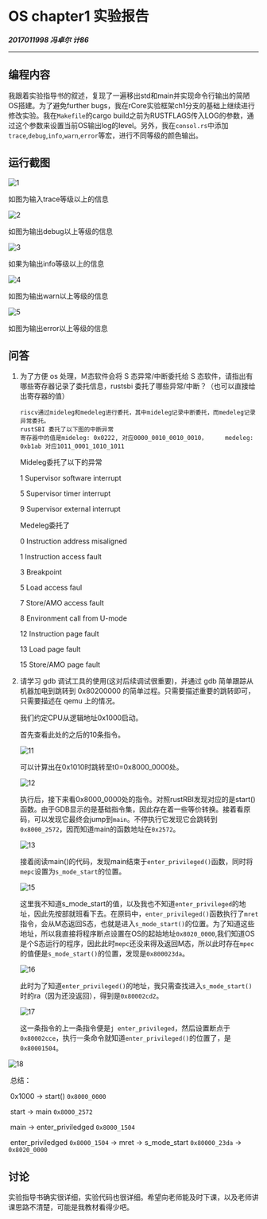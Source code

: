 # OS chapter1 实验报告

***2017011998 冯卓尔 计86***

---

## 编程内容

我跟着实验指导书的叙述，复现了一遍移出std和main并实现命令行输出的简陋OS搭建。为了避免further bugs，我在rCore实验框架ch1分支的基础上继续进行修改实验。我在`Makefile`的cargo build之前为RUSTFLAGS传入LOG的参数，通过这个参数来设置当前OS输出log的level。另外，我在`consol.rs`中添加`trace`,`debug`,`info`,`warn`,`error`等宏，进行不同等级的颜色输出。

## 运行截图

![1](lab1/1.png)

如图为输入trace等级以上的信息

![2](lab1/2.png)

如图为输出debug以上等级的信息

![3](lab1/3.png)

如果为输出info等级以上的信息

![4](lab1/4.png)

如图为输出warn以上等级的信息

![5](lab1/5.png)

如图为输出error以上等级的信息

## 问答

1. 为了方便 os 处理，Ｍ态软件会将 S 态异常/中断委托给 S 态软件，请指出有哪些寄存器记录了委托信息，rustsbi 委托了哪些异常/中断？（也可以直接给出寄存器的值）

   ```
   riscv通过mideleg和medeleg进行委托，其中mideleg记录中断委托，而medeleg记录异常委托。
   rustSBI 委托了以下图的中断异常
   寄存器中的值是mideleg: 0x0222, 对应0000_0010_0010_0010，     medeleg: 0xb1ab 对应1011_0001_1010_1011
   ```

   Mideleg委托了以下的异常

   1 Supervisor software interrupt

   5 Supervisor timer interrupt

   9 Supervisor external interrupt

   Medeleg委托了

   0 Instruction address misaligned

   1 Instruction access fault

   3 Breakpoint

   5 Load access faul

   7 Store/AMO access fault

   8 Environment call from U-mode

   12 Instruction page fault

   13 Load page fault

   15 Store/AMO page fault

2. 请学习 gdb 调试工具的使用(这对后续调试很重要)，并通过 gdb 简单跟踪从机器加电到跳转到 0x80200000 的简单过程。只需要描述重要的跳转即可，只需要描述在 qemu 上的情况。

   

   我们约定CPU从逻辑地址0x1000启动。

   首先查看此处的之后的10条指令。

   ![11](lab1/11.png)

   可以计算出在0x1010时跳转至t0=0x8000_0000处。

   ![12](lab1/12.png)

   执行后，接下来看0x8000_0000处的指令。对照rustRBI发现对应的是start()函数。由于GDB显示的是基础指令集，因此存在着一些等价转换。接着看原码，可以发现它最终会jump到`main`。不停执行它发现它会跳转到`0x8000_2572`，因而知道main的函数地址在`0x2572`。

   ![13](lab1/13.png)

   

   接着阅读main()的代码，发现main结束于`enter_privileged()`函数，同时将`mepc`设置为`s_mode_start`的位置。

   ![15](lab1/14.png)

   这里我不知道s_mode_start的值，以及我也不知道`enter_privileged`的地址，因此先按部就班看下去。在原码中，`enter_privileged()`函数执行了`mret`指令，会从M态返回S态，也就是进入`s_mode_start()`的位置。为了知道这些地址，所以我直接将程序断点设置在OS的起始地址`0x8020_0000`,我们知道OS是个S态运行的程序，因此此时`mepc`还没来得及返回M态，所以此时存在`mpec`的值便是`s_mode_start()`的位置，发现是`0x800023da`。

   ![16](lab1/16.png)

   此时为了知道`enter_privileged()`的地址，我只需查找进入`s_mode_start()`时的ra（因为还没返回），得到是`0x80002cd2`。

   ![17](lab1/17.png)

   这一条指令的上一条指令便是`j enter_privileged`，然后设置断点于`0x80002cce`，执行一条命令就知道`enter_privileged()`的位置了，是`0x80001504`。


![18](lab1/18.png)

​		总结：

​			0x1000 -> start() `0x8000_0000`

​			start -> main `0x8000_2572`

​			main -> enter_priviledged `0x8000_1504`

​			enter_priviledged `0x8000_1504` -> mret -> s_mode_start  `0x80000_23da`  -> `0x8020_0000`

## 讨论

实验指导书确实很详细，实验代码也很详细。希望向老师能及时下课，以及老师讲课思路不清楚，可能是我教材看得少吧。